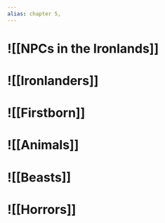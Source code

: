```yaml
---
alias: chapter 5,
---
```

# ![[NPCs in the Ironlands]]

# ![[Ironlanders]]

# ![[Firstborn]]

# ![[Animals]]

# ![[Beasts]]

# ![[Horrors]]